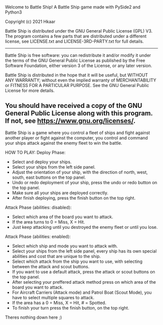 Welcome to Battle Ship!
A Battle Ship game made with PySide2 and Python3

Copyright (c) 2021 Hkaar

Battle Ship is distributed under the GNU General Public License (GPL) V3. The
program contains a few parts that are distributed under a different license, see
LICENSE.txt and LICENSE-3RD-PARTY.txt for full details.

-------------------------------------------------------------------
Battle Ship is free software: you can redistribute it and/or modify
it under the terms of the GNU General Public License as published by
the Free Software Foundation, either version 3 of the License, or
any later version.

Battle Ship is distributed in the hope that it will be useful,
but WITHOUT ANY WARRANTY; without even the implied warranty of
MERCHANTABILITY or FITNESS FOR A PARTICULAR PURPOSE. See the
GNU General Public License for more details.

You should have received a copy of the GNU General Public License
along with this program. If not, see <https://www.gnu.org/licenses/>.
-------------------------------------------------------------------

Battle Ship is a game where you control a fleet of ships and fight against another player
or fight against the computer, you control and command your ships attack against the enemy
fleet to win the battle.

HOW TO PLAY:
Deploy Phase:
   - Select and deploy your ships.
   - Select your ships from the left side panel.
   - Adjust the orientation of your ship, with the direction of north,
     west, south, east buttons on the top panel.
   - Undo or redo deployment of your ship, press the undo or redo button
     on the top panel.
   - Make sure all your ships are deployed correctly.
   - After finish deploying, press the finish button on the top right.

Attack Phase (abilities: disabled):
   - Select which area of the board you want to attack.
   - If the area turns to 0 = Miss, X = Hit.
   - Just keep attacking until you destroyed the enemy fleet
     or until you lose.

Attack Phase (abilities: enabled):
   - Select which ship and mode you want to attack with.
   - Select your ships from the left side panel, every ship has its
     own special abilities and cost that are unique to the ship.
   - Select which attack from the ship you want to use, with selecting
     between the attack and scout buttons.
   - If you want to use a default attack, press the attack or scout
     buttons on the top panel.
   - After selecting your preffered attack method press on which area
     of the board you want to attack.
   - For Aircraft Carriers (Attack mode) and Patrol Boat (Scout Mode),
     you have to select multiple squares to attack.
   - If the area has a 0 = Miss, X = Hit, # = Spotted.
   - To finish your turn press the finish button, on the top right.

Theres nothing down here ;)
